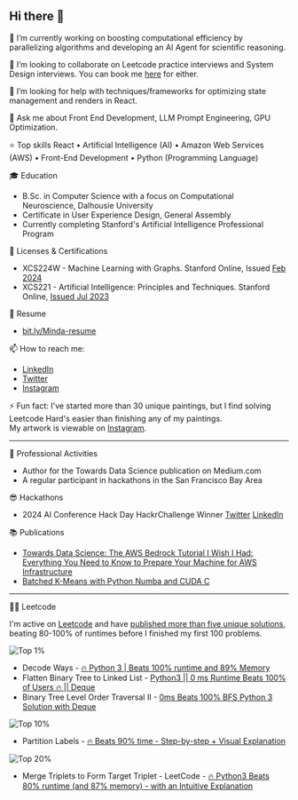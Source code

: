 ## Hi there 👋

🔭 I’m currently working on boosting computational efficiency by parallelizing algorithms and developing an AI Agent for scientific reasoning.

👯 I’m looking to collaborate on Leetcode practice interviews and System Design interviews. You can book me [here](https://calendly.com/kittentech/mock?back=1&month=2025-05) for either. 

🤔 I’m looking for help with techniques/frameworks for optimizing state management and renders in React.

💬 Ask me about Front End Development, LLM Prompt Engineering, GPU Optimization.

⭐ Top skills
React • Artificial Intelligence (AI) • Amazon Web Services (AWS) • Front-End Development • Python (Programming Language)

🎓 Education
* B.Sc. in Computer Science with a focus on Computational Neuroscience, Dalhousie University
* Certificate in User Experience Design, General Assembly
* Currently completing Stanford's Artificial Intelligence Professional Program

🪪 Licenses & Certifications
- XCS224W - Machine Learning with Graphs. Stanford Online, Issued [Feb 2024](https://digitalcredential.stanford.edu/check/4EE34F681FBE3213EBA4EBA8537CB09849031F77309DEC3F34ABDAE6DE32E087b0xycHNsL2VMM3AxZDMrRHJMZ2JQL0dzMXlsdjZuUEYyRFhPUXpDcGdDYU5QRzBP)
- XCS221 - Artificial Intelligence: Principles and Techniques. Stanford Online, [Issued Jul 2023](https://digitalcredential.stanford.edu/check/F54F04E95F8EADD284D8510E9F12AE1F137D735E647CF7405E91A7C8CDD1E6B4SVBGTXFJMHFwVFNLSlJCQ0pxSWpYZTFmMVd2eEFVUEcyNWhxUzZNbkEwNkMvRHpj)

📃 Resume
- [bit.ly/Minda-resume](https://bit.ly/Minda-resume)

📫 How to reach me: 
- [LinkedIn](https://www.linkedin.com/in/mindamyers/)
- [Twitter](https://twitter.com/MindaMyers)
- [Instagram](https://www.instagram.com/minda.myers/)

⚡ Fun fact: I've started more than 30 unique paintings, but I find solving Leetcode Hard's easier than finishing any of my paintings. \
My artwork is viewable on [Instagram](https://www.instagram.com/minda.myers/). 

---

👥 Professional Activities
* Author for the Towards Data Science publication on Medium.com
* A regular participant in hackathons in the San Francisco Bay Area

😎 Hackathons 
* 2024 AI Conference Hack Day HackrChallenge Winner [Twitter](https://bit.ly/ai-hack-day) [LinkedIn](https://bit.ly/ai-hack-day-li)

📚 Publications 
- [Towards Data Science: The AWS Bedrock Tutorial I Wish I Had: Everything You Need to Know to Prepare Your Machine for AWS Infrastructure](https://towardsdatascience.com/getting-started-how-to-set-up-a-full-stack-app-with-aws-and-bedrock-2b1b158724b8)
- [Batched K-Means with Python Numba and CUDA C](https://medium.com/data-science/batched-k-means-with-python-numba-and-cuda-c-3d4946c587b9)

---

👩‍💻 Leetcode

I'm active on [Leetcode](https://leetcode.com/u/mindamyers/) and have [published more than five unique solutions](https://bit.ly/minda-lc-top), beating 80-100% of runtimes before I finished my first 100 problems. 
  
![Top 1%](https://img.shields.io/badge/top%201%25-royalblue?style=for-the-badge)
  - Decode Ways - [🔥 Python 3 | Beats 100% runtime and 89% Memory](https://leetcode.com/problems/decode-ways/solutions/6665653/python-3-beats-100-runtime-and-89-memory-olel/)
  - Flatten Binary Tree to Linked List - [Python3 || 0 ms Runtime Beats 100% of Users 🔥 || Deque ](https://leetcode.com/problems/flatten-binary-tree-to-linked-list/solutions/6246478/python3-0-ms-runtime-beats-100-of-users-mtisn/)
  - Binary Tree Level Order Traversal II - [0ms Beats 100% BFS Python 3 Solution with Deque](https://leetcode.com/problems/binary-tree-level-order-traversal-ii/solutions/6241924/0ms-beats-100-bfs-python-3-solution-with-j7ot/)

![Top 10%](https://img.shields.io/badge/top%2010%25-blueviolet?style=for-the-badge)
  -  ️‍Partition Labels - [🔥 Beats 90% time - Step-by-step + Visual Explanation](https://leetcode.com/problems/partition-labels/solutions/6748314/python3-beats-90-runtime-and-57-memory-w-dfpt/)

![Top 20%](https://img.shields.io/badge/top%2020%25-cyan?style=for-the-badge)
  -  ️‍Merge Triplets to Form Target Triplet - LeetCode - [🔥 Python3 Beats 80% runtime (and 87% memory) - with an Intuitive Explanation\
](https://leetcode.com/problems/merge-triplets-to-form-target-triplet/solutions/6744976/python3-beats-80-runtime-and-87-memory-w-t70g)
